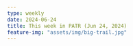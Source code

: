 ```yaml
---
type: weekly
date: 2024-06-24
title: This week in PATR (Jun 24, 2024)
feature-img: "assets/img/big-trail.jpg"
---
```



